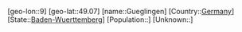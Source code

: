 ﻿---
location: [49.07,9]
type: City
tags:
- geo/City


SpocWebEntityId: 30658
isDeleted: false
confidential: public

---
[geo-lon::9]
[geo-lat::49.07]
[name::Gueglingen]
[Country::[Germany](geo/Continent/Europe/Germany.md)]
[State::[Baden-Wuerttemberg](geo/Continent/Europe/Germany/Baden-Wuerttemberg.md)]
[Population::]
[Unknown::]

